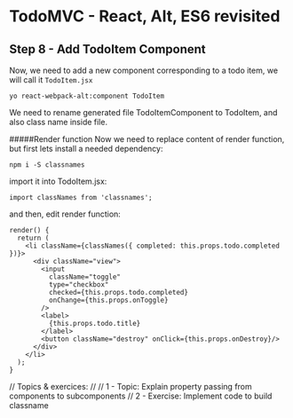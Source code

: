 
# TodoMVC - React, Alt, ES6 revisited


## Step 8 - Add TodoItem Component

Now, we need to add a new component corresponding to a todo item, we will call it `TodoItem.jsx`

``` 
yo react-webpack-alt:component TodoItem
```

We need to rename generated file TodoItemComponent to TodoItem, and also class name inside file.


#####Render function
Now we need to replace content of render function, but first lets install a needed dependency:

```
npm i -S classnames
```

import it into TodoItem.jsx:

``` 
import classNames from 'classnames';
``` 

and then, edit render function:

``` 
render() {
  return (
    <li className={classNames({ completed: this.props.todo.completed })}>
      <div className="view">
        <input
          className="toggle"
          type="checkbox"
          checked={this.props.todo.completed}
          onChange={this.props.onToggle}
        />
        <label>
          {this.props.todo.title}
        </label>
        <button className="destroy" onClick={this.props.onDestroy}/>
      </div>
    </li>
  );
}
```

// Topics & exercices:
//
// 1 - Topic: Explain property passing from components to subcomponents
// 2 - Exercise: Implement code to build classname

